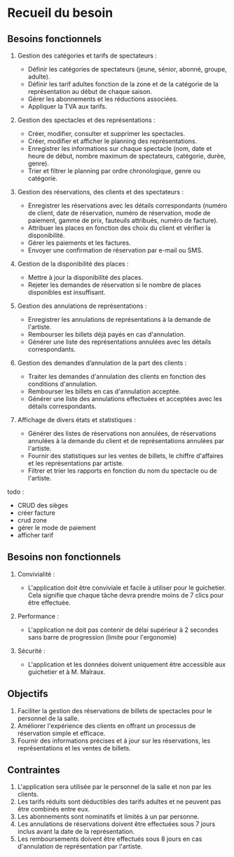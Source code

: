 # Recueil du besoin

## Besoins fonctionnels

1. Gestion des catégories et tarifs de spectateurs :
   - Définir les catégories de spectateurs (jeune, sénior, abonné, groupe, adulte).
   - Définir les tarif adultes fonction de la zone et de la catégorie de la représentation au début de chaque saison.
   - Gérer les abonnements et les réductions associées.
   - Appliquer la TVA aux tarifs.

2. Gestion des spectacles et des représentations :
   - Créer, modifier, consulter et supprimer les spectacles.
   - Créer, modifier et afficher le planning des représentations.
   - Enregistrer les informations sur chaque spectacle (nom, date et heure de début, nombre maximum de spectateurs, catégorie, durée, genre).
   - Trier et filtrer le planning par ordre chronologique, genre ou catégorie.

3. Gestion des réservations, des clients et des spectateurs :
   - Enregistrer les réservations avec les détails correspondants (numéro de client, date de réservation, numéro de réservation, mode de paiement, gamme de prix, fauteuils attribués, numéro de facture).
   - Attribuer les places en fonction des choix du client et vérifier la disponibilité.
   - Gérer les paiements et les factures.
   - Envoyer une confirmation de réservation par e-mail ou SMS.

4. Gestion de la disponibilité des places :
   - Mettre à jour la disponibilité des places.
   - Rejeter les demandes de réservation si le nombre de places disponibles est insuffisant.

5. Gestion des annulations de représentations :
   - Enregistrer les annulations de représentations à la demande de l'artiste.
   - Rembourser les billets déjà payés en cas d'annulation.
   - Générer une liste des représentations annulées avec les détails correspondants.

6. Gestion des demandes d’annulation de la part des clients :
   - Traiter les demandes d'annulation des clients en fonction des conditions d'annulation.
   - Rembourser les billets en cas d'annulation acceptée.
   - Générer une liste des annulations effectuées et acceptées avec les détails correspondants.

7. Affichage de divers états et statistiques :
   - Générer des listes de réservations non annulées, de réservations annulées à la demande du client et de représentations annulées par l'artiste.
   - Fournir des statistiques sur les ventes de billets, le chiffre d'affaires et les représentations par artiste.
   - Filtrer et trier les rapports en fonction du nom du spectacle ou de l'artiste.

todo :

- CRUD des sièges
- créer facture
- crud zone
- gérer le mode de paiement
- afficher tarif

## Besoins non fonctionnels

1. Convivialité :
   - L'application doit être conviviale et facile à utiliser pour le guichetier. Cela signifie que chaque tâche devra prendre moins de 7 clics pour être effectuée.

2. Performance :
   - L'application ne doit pas contenir de délai supérieur à 2 secondes sans barre de progression (limite pour l'ergonomie)

3. Sécurité :
   - L'application et les données doivent uniquement être accessible aux guichetier et à M. Malraux.

## Objectifs

1. Faciliter la gestion des réservations de billets de spectacles pour le personnel de la salle.
2. Améliorer l'expérience des clients en offrant un processus de réservation simple et efficace.
3. Fournir des informations précises et à jour sur les réservations, les représentations et les ventes de billets.

## Contraintes

1. L'application sera utilisée par le personnel de la salle et non par les clients.
2. Les tarifs réduits sont déductibles des tarifs adultes et ne peuvent pas être combinés entre eux.
3. Les abonnements sont nominatifs et limités à un par personne.
4. Les annulations de réservations doivent être effectuées sous 7 jours inclus avant la date de la représentation.
5. Les remboursements doivent être effectués sous 8 jours en cas d'annulation de représentation par l'artiste.
